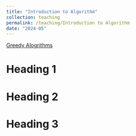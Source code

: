 ```yaml
---
title: "Introduction to Algorithm"
collection: teaching
permalink: /teaching/Introduction to Algorithm
date: "2024-05"
---
```


[Greedy Alogrithms](https://www.bilibili.com/video/BV1cz421h7SJ/)

Heading 1
======

Heading 2
======

Heading 3
======
